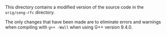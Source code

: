 This directory contains a modified version of the source code in the
`orig/song-rfc` directory.

The only changes that have been made are to eliminate errors and
warnings when compiling with `g++ -Wall` when using G++ version 9.4.0.
